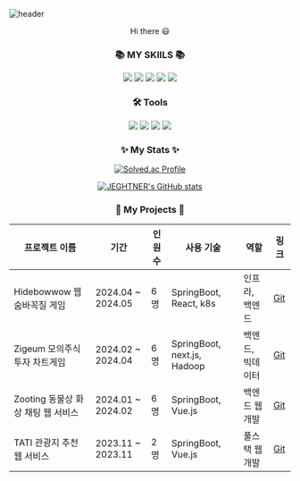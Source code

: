 ![header](https://capsule-render.vercel.app/api?type=waving&color=auto&height=220&section=header&text=Hello%20World!&fontSize=60&animation=fadeIn&fontAlignY=38&desc=I'm%20Jeheon%20Lee!&descAlignY=58&descAlign=60)
<div align=center> Hi there 😃 </div>

### <div align=center> 📚 MY SKIILS 📚 </div>
<div align=center> 
<img src="https://img.shields.io/badge/Java-007396?style=for-the-badge&logo=Java&logoColor=white"> <img src="https://img.shields.io/badge/Springboot-6DB33F?style=for-the-badge&logo=Springboot&logoColor=white">  <img src="https://img.shields.io/badge/MySQL-4479A1?style=for-the-badge&logo=mysql&logoColor=white"> 
<img src="https://img.shields.io/badge/C-A8B9CC?style=for-the-badge&logo=C&logoColor=white"/> <img src="https://img.shields.io/badge/Redis-DC382D?style=for-the-badge&logo=redis&logoColor=white"/>

  
###  <div align=center>🛠️ Tools </div>
<img src="https://img.shields.io/badge/Visual Studio Code-007ACC?style=for-the-badge&logo=Visual Studio Code&logoColor=white"/> <img src="https://img.shields.io/badge/GitHub-181717?style=for-the-badge&logo=GitHub&logoColor=white"/> <img src="https://img.shields.io/badge/Eclipse IDE-2C2255?style=for-the-badge&logo=Eclipse IDE&logoColor=white"/> <img src="https://img.shields.io/badge/IntelliJ IDEA-000000?style=for-the-badge&logo=IntelliJ IDEA&logoColor=white"/>


<div align=center> 
</div>

<div align=center>

### ✨ My Stats ✨

[![Solved.ac Profile](http://mazassumnida.wtf/api/generate_badge?boj=jeheon0717)](https://solved.ac/jeheon0717)
  
[![JEGHTNER's GitHub stats](https://github-readme-stats-z2ug.vercel.app/api?username=JEGHTNER)](https://github.com/anuraghazra/github-readme-stats)

### 💾 My Projects 💾

| 프로젝트 이름 | 기간         | 인원수 | 사용 기술 | 역할 | 링크
|--------------|--------------|-------| ----------| ----------------------------| ---|
| Hidebowwow 웹 숨바꼭질 게임| 2024.04 ~ 2024.05  | 6명 | SpringBoot, React, k8s | 인프라, 백엔드 | [Git](https://github.com/JEGHTNER/hidebowwow)|
| Zigeum 모의주식투자 차트게임| 2024.02 ~ 2024.04  | 6명 | SpringBoot, next.js, Hadoop | 백엔드, 빅데이터 | [Git](https://github.com/JEGHTNER/Zigeum)|
| Zooting 동물상 화상 채팅 웹 서비스| 2024.01 ~ 2024.02  | 6명 | SpringBoot, Vue.js | 백엔드 웹개발 | [Git](https://github.com/JEGHTNER/Zooting)|
| TATI 관광지 추천 웹 서비스| 2023.11 ~ 2023.11 | 2명 | SpringBoot, Vue.js | 풀스택 웹개발 |  [Git](https://github.com/TripProjectJB/TATI)|
